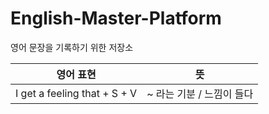 # English-Master-Platform
영어 문장을 기록하기 위한 저장소

|영어 표현|뜻|
|------|------|
|I get a feeling that + S + V | ~ 라는 기분 / 느낌이 들다|
